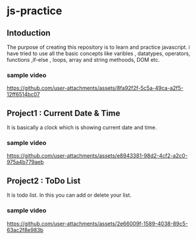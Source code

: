 # js-practice
## Intoduction
The purpose of creating this repository is to learn and practice javascript. i have tried to use all the basic concepts like varibles , datatypes, operators, functions ,if-else , loops, array and string methoods, DOM etc.

### sample video
https://github.com/user-attachments/assets/8fa92f2f-5c5a-49ca-a2f5-12ff6514bc07

## Project1 : Current Date & Time
It is basically a clock which is showing current date and time.

### sample video
https://github.com/user-attachments/assets/e8943381-98d2-4cf2-a2c0-975a4b779aeb

## Project2 : ToDo List
It is todo list. In this you can add or delete your list.

### sample video
https://github.com/user-attachments/assets/2e66009f-1589-4038-89c5-63ac2f8e983b

